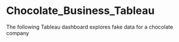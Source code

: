 # Chocolate_Business_Tableau
The following Tableau dashboard explores fake data for a chocolate company
